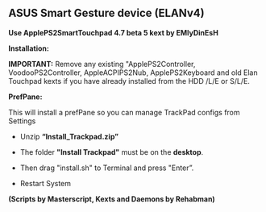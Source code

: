 ## ASUS Smart Gesture device (ELANv4)

**Use ApplePS2SmartTouchpad 4.7 beta 5 kext by EMlyDinEsH**

**Installation:**

**IMPORTANT:** Remove any existing "ApplePS2Controller, VoodooPS2Controller, AppleACPIPS2Nub, ApplePS2Keyboard and old Elan Touchpad kexts if you have already installed from the HDD /L/E or S/L/E.

**PrefPane:** 

This will install a prefPane so you can manage TrackPad configs from Settings

* Unzip **“Install_Trackpad.zip”**

* The folder **"Install Trackpad"** must be on the **desktop**.

* Then drag "install.sh" to Terminal and press "Enter”.

* Restart System

**(Scripts by Masterscript, Kexts and Daemons by Rehabman)**

